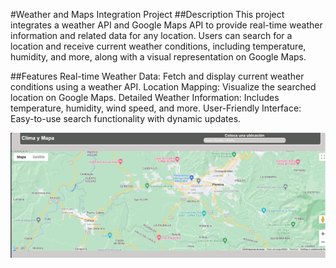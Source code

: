 #Weather and Maps Integration Project
##Description
This project integrates a weather API and Google Maps API to provide real-time weather information and related data for any location. Users can search for a location and receive current weather conditions, including temperature, humidity, and more, along with a visual representation on Google Maps.

##Features
Real-time Weather Data: Fetch and display current weather conditions using a weather API.
Location Mapping: Visualize the searched location on Google Maps.
Detailed Weather Information: Includes temperature, humidity, wind speed, and more.
User-Friendly Interface: Easy-to-use search functionality with dynamic updates.

![Memory Game Screenshot](https://github.com/Santiago3102/App-weather/blob/master/Captura%20de%20pantalla%202024-07-29%20040358.png?raw=true)
